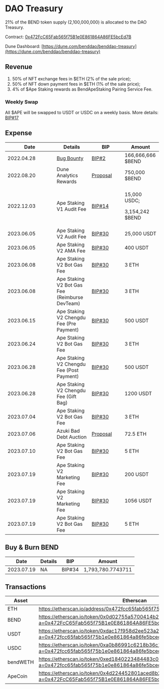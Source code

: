 # DAO Treasury

21% of the BEND token supply (2,100,000,000) is allocated to the DAO Treasury.

Contract: [0x472FcC65Fab565f75B1e0E861864A86FE5bcEd7B](https://etherscan.io/address/0x472FcC65Fab565f75B1e0E861864A86FE5bcEd7B)

Dune Dashboard: [https://dune.com/benddao/benddao-treasury](https://dune.com/benddao/benddao-treasury)

## Revenue

1. 50% of NFT exchange fees in $ETH (2% of the sale price);
2. 50% of NFT down payment fees in $ETH (1% of the sale price);
3. 4% of $Ape Staking rewards as BendApeStaking Pairing Service Fee.

### Weekly Swap

All $APE will be swapped to USDT or USDC on a weekly basis. More details: [BIP#17](https://snapshot.org/#/benddao.eth/proposal/0xf5753ed3adbe789463ce84e38a0c375f18d1b7ba49edfccfdbf5c49b763097bb)

## Expense

<table><thead><tr><th width="145">Date</th><th>Details</th><th width="92">BIP</th><th>Amount</th></tr></thead><tbody><tr><td>2022.04.28</td><td><a href="../developers/bug-bounty.md">Bug Bounty </a></td><td><a href="https://snapshot.org/#/benddao.eth/proposal/0x874dfb4a31fdf3521a8d0cead3370792ef991a1807beed77f6a490ad414e382e">BIP#2</a></td><td>166,666,666 $BEND</td></tr><tr><td>2022.08.20</td><td>Dune Analytics Rewards</td><td><a href="https://snapshot.org/#/benddao.eth/proposal/0x95f74168624fa0226e23de80823c7d75d111ba00d7d60409b4c84980dd3006d0">Proposal</a></td><td>750,000 $BEND</td></tr><tr><td>2022.12.03</td><td>Ape Staking V1 Audit Fee</td><td><a href="https://snapshot.org/#/benddao.eth/proposal/0xbf965292d29d5fb4270ff146fef74e0de12833d165ce421cec9f40c892f10d70">BIP#14</a></td><td><p>15,000 USDC;</p><p>3,154,242 $BEND</p></td></tr><tr><td>2023.06.05</td><td>Ape Staking V2 Audit Fee</td><td><a href="https://snapshot.org/#/benddao.eth/proposal/0xa03a3e4fa312f288c2fc523f13c826bffa15c484d7ac4da7c2dfc8a98711327d">BIP#30</a></td><td>25,000 USDT</td></tr><tr><td>2023.06.05</td><td>Ape Staking V2 AMA Fee</td><td><a href="https://snapshot.org/#/benddao.eth/proposal/0xa03a3e4fa312f288c2fc523f13c826bffa15c484d7ac4da7c2dfc8a98711327d">BIP#30</a></td><td>400 USDT</td></tr><tr><td>2023.06.08</td><td>Ape Staking V2 Bot Gas Fee</td><td><a href="https://snapshot.org/#/benddao.eth/proposal/0xa03a3e4fa312f288c2fc523f13c826bffa15c484d7ac4da7c2dfc8a98711327d">BIP#30</a></td><td>3 ETH</td></tr><tr><td>2023.06.08</td><td>Ape Staking V2 Bot Gas Fee (Reimburse DevTeam)</td><td><a href="https://snapshot.org/#/benddao.eth/proposal/0xa03a3e4fa312f288c2fc523f13c826bffa15c484d7ac4da7c2dfc8a98711327d">BIP#30</a></td><td>3 ETH</td></tr><tr><td>2023.06.15</td><td>Ape Staking V2 Chengdu Fee    (Pre Payment)</td><td><a href="https://snapshot.org/#/benddao.eth/proposal/0xa03a3e4fa312f288c2fc523f13c826bffa15c484d7ac4da7c2dfc8a98711327d">BIP#30</a></td><td>500 USDT</td></tr><tr><td>2023.06.24</td><td>Ape Staking V2 Bot Gas Fee</td><td><a href="https://snapshot.org/#/benddao.eth/proposal/0xa03a3e4fa312f288c2fc523f13c826bffa15c484d7ac4da7c2dfc8a98711327d">BIP#30</a></td><td>3 ETH</td></tr><tr><td>2023.06.28</td><td>Ape Staking V2 Chengdu Fee (Post Payment)</td><td><a href="https://snapshot.org/#/benddao.eth/proposal/0xa03a3e4fa312f288c2fc523f13c826bffa15c484d7ac4da7c2dfc8a98711327d">BIP#30</a></td><td>500 USDT</td></tr><tr><td>2023.06.28</td><td>Ape Staking V2 Chengdu Fee (Gift Bag)</td><td><a href="https://snapshot.org/#/benddao.eth/proposal/0xa03a3e4fa312f288c2fc523f13c826bffa15c484d7ac4da7c2dfc8a98711327d">BIP#30</a></td><td>1200 USDT</td></tr><tr><td>2023.07.04</td><td>Ape Staking V2 Bot Gas Fee</td><td><a href="https://snapshot.org/#/benddao.eth/proposal/0xa03a3e4fa312f288c2fc523f13c826bffa15c484d7ac4da7c2dfc8a98711327d">BIP#30</a></td><td>3 ETH</td></tr><tr><td>2023.07.06</td><td>Azuki Bad Debt Auction</td><td><a href="https://snapshot.org/#/benddao.eth/proposal/0x38e41786d125936b349d13e362dc1a07ace6be418b0da7c176646f3459625115">Proposal</a></td><td>72.5 ETH</td></tr><tr><td>2023.07.10</td><td>Ape Staking V2 Bot Gas Fee</td><td><a href="https://snapshot.org/#/benddao.eth/proposal/0xa03a3e4fa312f288c2fc523f13c826bffa15c484d7ac4da7c2dfc8a98711327d">BIP#30</a></td><td>5 ETH</td></tr><tr><td>2023.07.19</td><td>Ape Staking V2 Marketing Fee</td><td><a href="https://snapshot.org/#/benddao.eth/proposal/0xa03a3e4fa312f288c2fc523f13c826bffa15c484d7ac4da7c2dfc8a98711327d">BIP#30</a></td><td>200 USDT</td></tr><tr><td>2023.07.19</td><td>Ape Staking V2 Marketing Fee</td><td><a href="https://snapshot.org/#/benddao.eth/proposal/0xa03a3e4fa312f288c2fc523f13c826bffa15c484d7ac4da7c2dfc8a98711327d">BIP#30</a></td><td>1056 USDT</td></tr><tr><td>2023.07.19</td><td>Ape Staking V2 Bot Gas Fee</td><td><a href="https://snapshot.org/#/benddao.eth/proposal/0xa03a3e4fa312f288c2fc523f13c826bffa15c484d7ac4da7c2dfc8a98711327d">BIP#30</a></td><td>5 ETH</td></tr></tbody></table>

## Buy & Burn BEND

| Date       | Details | BIP    | Amount            |
| ---------- | ------- | ------ | ----------------- |
| 2023.07.19 | NA      | BIP#34 | 1,793,780.7743711 |

## Transactions

<table><thead><tr><th width="139.66666666666669">Asset</th><th>Etherscan</th></tr></thead><tbody><tr><td>ETH</td><td><a href="https://etherscan.io/address/0x472fcc65fab565f75b1e0e861864a86fe5bced7b">https://etherscan.io/address/0x472fcc65fab565f75b1e0e861864a86fe5bced7b</a></td></tr><tr><td>BEND</td><td><a href="https://etherscan.io/token/0x0d02755a5700414b26ff040e1de35d337df56218?a=0x472FcC65Fab565f75B1e0E861864A86FE5bcEd7B">https://etherscan.io/token/0x0d02755a5700414b26ff040e1de35d337df56218?a=0x472FcC65Fab565f75B1e0E861864A86FE5bcEd7B</a></td></tr><tr><td>USDT</td><td><a href="https://etherscan.io/token/0xdac17f958d2ee523a2206206994597c13d831ec7?a=0x472fcc65fab565f75b1e0e861864a86fe5bced7b">https://etherscan.io/token/0xdac17f958d2ee523a2206206994597c13d831ec7?a=0x472fcc65fab565f75b1e0e861864a86fe5bced7b</a></td></tr><tr><td>USDC</td><td><a href="https://etherscan.io/token/0xa0b86991c6218b36c1d19d4a2e9eb0ce3606eb48?a=0x472fcc65fab565f75b1e0e861864a86fe5bced7b">https://etherscan.io/token/0xa0b86991c6218b36c1d19d4a2e9eb0ce3606eb48?a=0x472fcc65fab565f75b1e0e861864a86fe5bced7b</a></td></tr><tr><td>bendWETH</td><td><a href="https://etherscan.io/token/0xed1840223484483c0cb050e6fc344d1ebf0778a9?a=0x472fcc65fab565f75b1e0e861864a86fe5bced7b">https://etherscan.io/token/0xed1840223484483c0cb050e6fc344d1ebf0778a9?a=0x472fcc65fab565f75b1e0e861864a86fe5bced7b</a></td></tr><tr><td>ApeCoin</td><td><a href="https://etherscan.io/token/0x4d224452801aced8b2f0aebe155379bb5d594381?a=0x472FcC65Fab565f75B1e0E861864A86FE5bcEd7B">https://etherscan.io/token/0x4d224452801aced8b2f0aebe155379bb5d594381?a=0x472FcC65Fab565f75B1e0E861864A86FE5bcEd7B</a></td></tr></tbody></table>

